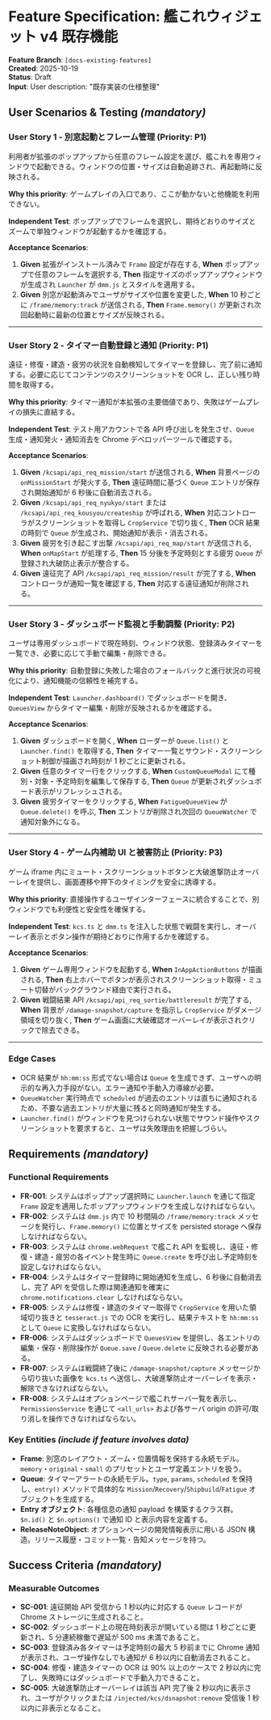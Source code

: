 # Feature Specification: 艦これウィジェット v4 既存機能

**Feature Branch**: `[docs-existing-features]`  
**Created**: 2025-10-19  
**Status**: Draft  
**Input**: User description: "既存実装の仕様整理"

## User Scenarios & Testing *(mandatory)*

### User Story 1 - 別窓起動とフレーム管理 (Priority: P1)

利用者が拡張のポップアップから任意のフレーム設定を選び、艦これを専用ウィンドウで起動できる。ウィンドウの位置・サイズは自動追跡され、再起動時に反映される。

**Why this priority**: ゲームプレイの入口であり、ここが動かないと他機能を利用できない。

**Independent Test**: ポップアップでフレームを選択し、期待どおりのサイズとズームで単独ウィンドウが起動するかを確認する。

**Acceptance Scenarios**:

1. **Given** 拡張がインストール済みで `Frame` 設定が存在する, **When** ポップアップで任意のフレームを選択する, **Then** 指定サイズのポップアップウィンドウが生成され `Launcher` が `dmm.js` とスタイルを適用する。
2. **Given** 別窓が起動済みでユーザがサイズや位置を変更した, **When** 10 秒ごとに `/frame/memory:track` が送信される, **Then** `Frame.memory()` が更新され次回起動時に最新の位置とサイズが反映される。

---

### User Story 2 - タイマー自動登録と通知 (Priority: P1)

遠征・修復・建造・疲労の状況を自動検知してタイマーを登録し、完了前に通知する。必要に応じてコンテンツのスクリーンショットを OCR し、正しい残り時間を取得する。

**Why this priority**: タイマー通知が本拡張の主要価値であり、失敗はゲームプレイの損失に直結する。

**Independent Test**: テスト用アカウントで各 API 呼び出しを発生させ、`Queue` 生成・通知発火・通知消去を Chrome デベロッパーツールで確認する。

**Acceptance Scenarios**:

1. **Given** `/kcsapi/api_req_mission/start` が送信される, **When** 背景ページの `onMissionStart` が発火する, **Then** 遠征時間に基づく `Queue` エントリが保存され開始通知が 6 秒後に自動消去される。
2. **Given** `/kcsapi/api_req_nyukyo/start` または `/kcsapi/api_req_kousyou/createship` が呼ばれる, **When** 対応コントローラがスクリーンショットを取得し `CropService` で切り抜く, **Then** OCR 結果の時刻で `Queue` が生成され、開始通知が表示・消去される。
3. **Given** 疲労を引き起こす出撃 `/kcsapi/api_req_map/start` が送信される, **When** `onMapStart` が処理する, **Then** 15 分後を予定時刻とする疲労 `Queue` が登録され大破防止表示が整合する。
4. **Given** 遠征完了 API `/kcsapi/api_req_mission/result` が完了する, **When** コントローラが通知一覧を確認する, **Then** 対応する遠征通知が削除される。

---

### User Story 3 - ダッシュボード監視と手動調整 (Priority: P2)

ユーザは専用ダッシュボードで現在時刻、ウィンドウ状態、登録済みタイマーを一覧でき、必要に応じて手動で編集・削除できる。

**Why this priority**: 自動登録に失敗した場合のフォールバックと進行状況の可視化により、通知機能の信頼性を補完する。

**Independent Test**: `Launcher.dashboard()` でダッシュボードを開き、`QueuesView` からタイマー編集・削除が反映されるかを確認する。

**Acceptance Scenarios**:

1. **Given** ダッシュボードを開く, **When** ローダーが `Queue.list()` と `Launcher.find()` を取得する, **Then** タイマー一覧とサウンド・スクリーンショット制御が描画され時刻が 1 秒ごとに更新される。
2. **Given** 任意のタイマー行をクリックする, **When** `CustomQueueModal` にて種別・対象・予定時刻を編集して保存する, **Then** `Queue` が更新されダッシュボード表示がリフレッシュされる。
3. **Given** 疲労タイマーをクリックする, **When** `FatigueQueueView` が `Queue.delete()` を呼ぶ, **Then** エントリが削除され次回の `QueueWatcher` で通知対象外になる。

---

### User Story 4 - ゲーム内補助 UI と被害防止 (Priority: P3)

ゲーム iframe 内にミュート・スクリーンショットボタンと大破進撃防止オーバーレイを提供し、画面遷移や押下のタイミングを安全に誘導する。

**Why this priority**: 直接操作するユーザインターフェースに統合することで、別ウィンドウでも利便性と安全性を確保する。

**Independent Test**: `kcs.ts` と `dmm.ts` を注入した状態で戦闘を実行し、オーバーレイ表示とボタン操作が期待どおりに作用するかを確認する。

**Acceptance Scenarios**:

1. **Given** ゲーム専用ウィンドウを起動する, **When** `InAppActionButtons` が描画される, **Then** 右上ホバーでボタンが表示されスクリーンショット取得・ミュート切替がバックグラウンド経由で実行される。
2. **Given** 戦闘結果 API `/kcsapi/api_req_sortie/battleresult` が完了する, **When** 背景が `/damage-snapshot/capture` を指示し `CropService` がダメージ領域を切り抜く, **Then** ゲーム画面に大破確認オーバーレイが表示されクリックで除去できる。

---

### Edge Cases

- OCR 結果が `hh:mm:ss` 形式でない場合は `Queue` を生成できず、ユーザへの明示的な再入力手段がない。エラー通知や手動入力導線が必要。
- `QueueWatcher` 実行時点で `scheduled` が過去のエントリは直ちに通知されるため、不要な過去エントリが大量に残ると同時通知が発生する。
- `Launcher.find()` がウィンドウを見つけられない状態でサウンド操作やスクリーンショットを要求すると、ユーザは失敗理由を把握しづらい。

## Requirements *(mandatory)*

### Functional Requirements

- **FR-001**: システムはポップアップ選択時に `Launcher.launch` を通じて指定 `Frame` 設定を適用したポップアップウィンドウを生成しなければならない。
- **FR-002**: システムは `dmm.js` 内で 10 秒間隔の `/frame/memory:track` メッセージを発行し、`Frame.memory()` に位置とサイズを persisted storage へ保存しなければならない。
- **FR-003**: システムは `chrome.webRequest` で艦これ API を監視し、遠征・修復・建造・疲労の各イベント発生時に `Queue.create` を呼び出し予定時刻を設定しなければならない。
- **FR-004**: システムはタイマー登録時に開始通知を生成し、6 秒後に自動消去し、完了 API を受信した際は関連通知を確実に `chrome.notifications.clear` しなければならない。
- **FR-005**: システムは修復・建造のタイマー取得で `CropService` を用いた領域切り抜きと `tesseract.js` での OCR を実行し、結果テキストを `hh:mm:ss` として `Queue` に変換しなければならない。
- **FR-006**: システムはダッシュボードで `QueuesView` を提供し、各エントリの編集・保存・削除操作が `Queue.save` / `Queue.delete` に反映される必要がある。
- **FR-007**: システムは戦闘終了後に `/damage-snapshot/capture` メッセージから切り抜いた画像を `kcs.ts` へ送信し、大破進撃防止オーバーレイを表示・解除できなければならない。
- **FR-008**: システムはオプションページで艦これサーバ一覧を表示し、`PermissionsService` を通じて `<all_urls>` および各サーバ origin の許可/取り消しを操作できなければならない。

### Key Entities *(include if feature involves data)*

- **Frame**: 別窓のレイアウト・ズーム・位置情報を保持する永続モデル。`memory`・`original`・`small` のプリセットとユーザ定義エントリを扱う。
- **Queue**: タイマーアラートの永続モデル。`type`, `params`, `scheduled` を保持し、`entry()` メソッドで具体的な `Mission`/`Recovery`/`Shipbuild`/`Fatigue` オブジェクトを生成する。
- **Entry オブジェクト**: 各種信息の通知 payload を構築するクラス群。`$n.id()` と `$n.options()` で通知 ID と表示内容を定義する。
- **ReleaseNoteObject**: オプションページの開発情報表示に用いる JSON 構造。リリース履歴・コミット一覧・告知メッセージを持つ。

## Success Criteria *(mandatory)*

### Measurable Outcomes

- **SC-001**: 遠征開始 API 受信から 1 秒以内に対応する `Queue` レコードが Chrome ストレージに生成されること。
- **SC-002**: ダッシュボード上の現在時刻表示が開いている間は 1 秒ごとに更新され、5 分連続稼働で遅延が 500 ms 未満であること。
- **SC-003**: 登録済み各タイマーは予定時刻の最大 5 秒前までに Chrome 通知が表示され、ユーザ操作なしでも通知が 6 秒以内に自動消去されること。
- **SC-004**: 修復・建造タイマーの OCR は 90% 以上のケースで 2 秒以内に完了し、失敗時にはダッシュボードで手動入力できること。
- **SC-005**: 大破進撃防止オーバーレイは該当 API 完了後 2 秒以内に表示され、ユーザがクリックまたは `/injected/kcs/dsnapshot:remove` 受信後 1 秒以内に非表示となること。

